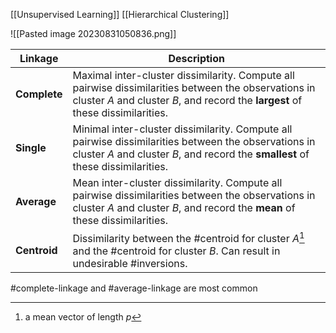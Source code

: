 [[Unsupervised Learning]] [[Hierarchical Clustering]] 

![[Pasted image 20230831050836.png]]

| Linkage | Description |
|-|-|
| **Complete**| Maximal inter-cluster dissimilarity. Compute all pairwise dissimilarities between the observations in cluster $A$ and cluster $B$, and record the **largest** of these dissimilarities.|
| **Single**| Minimal inter-cluster dissimilarity. Compute all pairwise dissimilarities between the observations in cluster $A$ and cluster $B$, and record the **smallest** of these dissimilarities. |
| **Average**| Mean inter-cluster dissimilarity. Compute all pairwise dissimilarities between the observations in cluster $A$ and cluster $B$, and record the **mean** of these dissimilarities.|
| **Centroid**| Dissimilarity between the #centroid for cluster $A$[^1] and the #centroid for cluster $B$. Can result in undesirable #inversions. |

#complete-linkage and #average-linkage are most common

[^1]: a mean vector of length $p$